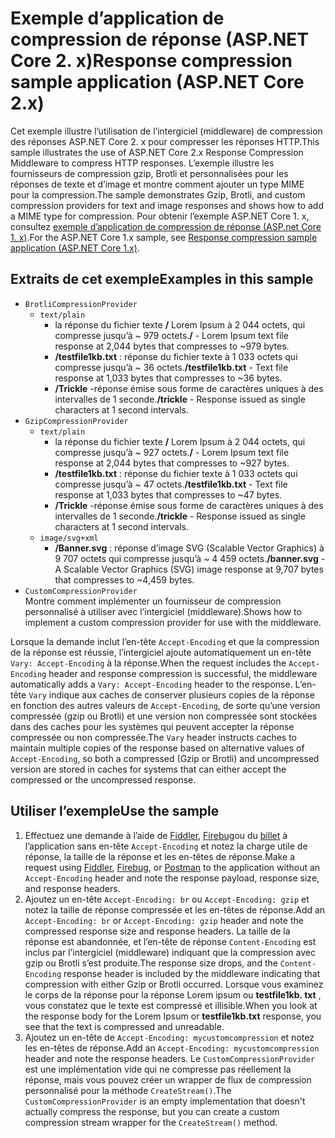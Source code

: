 # <a name="response-compression-sample-application-aspnet-core-2x"></a><span data-ttu-id="a8c97-101">Exemple d’application de compression de réponse (ASP.NET Core 2. x)</span><span class="sxs-lookup"><span data-stu-id="a8c97-101">Response compression sample application (ASP.NET Core 2.x)</span></span>

<span data-ttu-id="a8c97-102">Cet exemple illustre l’utilisation de l’intergiciel (middleware) de compression des réponses ASP.NET Core 2. x pour compresser les réponses HTTP.</span><span class="sxs-lookup"><span data-stu-id="a8c97-102">This sample illustrates the use of ASP.NET Core 2.x Response Compression Middleware to compress HTTP responses.</span></span> <span data-ttu-id="a8c97-103">L’exemple illustre les fournisseurs de compression gzip, Brotli et personnalisées pour les réponses de texte et d’image et montre comment ajouter un type MIME pour la compression.</span><span class="sxs-lookup"><span data-stu-id="a8c97-103">The sample demonstrates Gzip, Brotli, and custom compression providers for text and image responses and shows how to add a MIME type for compression.</span></span> <span data-ttu-id="a8c97-104">Pour obtenir l’exemple ASP.NET Core 1. x, consultez [exemple d’application de compression de réponse (ASP.net Core 1. x)](https://github.com/dotnet/AspNetCore.Docs/tree/master/aspnetcore/performance/response-compression/samples/1.x).</span><span class="sxs-lookup"><span data-stu-id="a8c97-104">For the ASP.NET Core 1.x sample, see [Response compression sample application (ASP.NET Core 1.x)](https://github.com/dotnet/AspNetCore.Docs/tree/master/aspnetcore/performance/response-compression/samples/1.x).</span></span>

## <a name="examples-in-this-sample"></a><span data-ttu-id="a8c97-105">Extraits de cet exemple</span><span class="sxs-lookup"><span data-stu-id="a8c97-105">Examples in this sample</span></span>

* `BrotliCompressionProvider`
  * `text/plain`
    * <span data-ttu-id="a8c97-106">la réponse du fichier texte **/** Lorem Ipsum à 2 044 octets, qui compresse jusqu’à ~ 979 octets.</span><span class="sxs-lookup"><span data-stu-id="a8c97-106">**/** - Lorem Ipsum text file response at 2,044 bytes that compresses to ~979 bytes.</span></span>
    * <span data-ttu-id="a8c97-107">**/testfile1kb.txt** : réponse du fichier texte à 1 033 octets qui compresse jusqu’à ~ 36 octets.</span><span class="sxs-lookup"><span data-stu-id="a8c97-107">**/testfile1kb.txt** - Text file response at 1,033 bytes that compresses to ~36 bytes.</span></span>
    * <span data-ttu-id="a8c97-108">**/Trickle** -réponse émise sous forme de caractères uniques à des intervalles de 1 seconde.</span><span class="sxs-lookup"><span data-stu-id="a8c97-108">**/trickle** - Response issued as single characters at 1 second intervals.</span></span>
* `GzipCompressionProvider`
  * `text/plain`
    * <span data-ttu-id="a8c97-109">la réponse du fichier texte **/** Lorem Ipsum à 2 044 octets, qui compresse jusqu’à ~ 927 octets.</span><span class="sxs-lookup"><span data-stu-id="a8c97-109">**/** - Lorem Ipsum text file response at 2,044 bytes that compresses to ~927 bytes.</span></span>
    * <span data-ttu-id="a8c97-110">**/testfile1kb.txt** : réponse du fichier texte à 1 033 octets qui compresse jusqu’à ~ 47 octets.</span><span class="sxs-lookup"><span data-stu-id="a8c97-110">**/testfile1kb.txt** - Text file response at 1,033 bytes that compresses to ~47 bytes.</span></span>
    * <span data-ttu-id="a8c97-111">**/Trickle** -réponse émise sous forme de caractères uniques à des intervalles de 1 seconde.</span><span class="sxs-lookup"><span data-stu-id="a8c97-111">**/trickle** - Response issued as single characters at 1 second intervals.</span></span>
  * `image/svg+xml`
    * <span data-ttu-id="a8c97-112">**/Banner.svg** : réponse d’image SVG (Scalable Vector Graphics) à 9 707 octets qui compresse jusqu’à ~ 4 459 octets.</span><span class="sxs-lookup"><span data-stu-id="a8c97-112">**/banner.svg** - A Scalable Vector Graphics (SVG) image response at 9,707 bytes that compresses to ~4,459 bytes.</span></span>
* `CustomCompressionProvider`<br><span data-ttu-id="a8c97-113">Montre comment implémenter un fournisseur de compression personnalisé à utiliser avec l’intergiciel (middleware).</span><span class="sxs-lookup"><span data-stu-id="a8c97-113">Shows how to implement a custom compression provider for use with the middleware.</span></span>

<span data-ttu-id="a8c97-114">Lorsque la demande inclut l’en-tête `Accept-Encoding` et que la compression de la réponse est réussie, l’intergiciel ajoute automatiquement un en-tête `Vary: Accept-Encoding` à la réponse.</span><span class="sxs-lookup"><span data-stu-id="a8c97-114">When the request includes the `Accept-Encoding` header and response compression is successful, the middleware automatically adds a `Vary: Accept-Encoding` header to the response.</span></span> <span data-ttu-id="a8c97-115">L’en-tête `Vary` indique aux caches de conserver plusieurs copies de la réponse en fonction des autres valeurs de `Accept-Encoding`, de sorte qu’une version compressée (gzip ou Brotli) et une version non compressée sont stockées dans des caches pour les systèmes qui peuvent accepter la réponse compressée ou non compressée.</span><span class="sxs-lookup"><span data-stu-id="a8c97-115">The `Vary` header instructs caches to maintain multiple copies of the response based on alternative values of `Accept-Encoding`, so both a compressed (Gzip or Brotli) and uncompressed version are stored in caches for systems that can either accept the compressed or the uncompressed response.</span></span>

## <a name="use-the-sample"></a><span data-ttu-id="a8c97-116">Utiliser l’exemple</span><span class="sxs-lookup"><span data-stu-id="a8c97-116">Use the sample</span></span>

1. <span data-ttu-id="a8c97-117">Effectuez une demande à l’aide de [Fiddler](https://www.telerik.com/fiddler), [Firebug](https://getfirebug.com/)ou du [billet](https://www.getpostman.com/) à l’application sans en-tête `Accept-Encoding` et notez la charge utile de réponse, la taille de la réponse et les en-têtes de réponse.</span><span class="sxs-lookup"><span data-stu-id="a8c97-117">Make a request using [Fiddler](https://www.telerik.com/fiddler), [Firebug](https://getfirebug.com/), or [Postman](https://www.getpostman.com/) to the application without an `Accept-Encoding` header and note the response payload, response size, and response headers.</span></span>
1. <span data-ttu-id="a8c97-118">Ajoutez un en-tête `Accept-Encoding: br` ou `Accept-Encoding: gzip` et notez la taille de réponse compressée et les en-têtes de réponse.</span><span class="sxs-lookup"><span data-stu-id="a8c97-118">Add an `Accept-Encoding: br` or `Accept-Encoding: gzip` header and note the compressed response size and response headers.</span></span> <span data-ttu-id="a8c97-119">La taille de la réponse est abandonnée, et l’en-tête de réponse `Content-Encoding` est inclus par l’intergiciel (middleware) indiquant que la compression avec gzip ou Brotli s’est produite.</span><span class="sxs-lookup"><span data-stu-id="a8c97-119">The response size drops, and the `Content-Encoding` response header is included by the middleware indicating that compression with either Gzip or Brotli occurred.</span></span> <span data-ttu-id="a8c97-120">Lorsque vous examinez le corps de la réponse pour la réponse Lorem ipsum ou **testfile1kb. txt** , vous constatez que le texte est compressé et illisible.</span><span class="sxs-lookup"><span data-stu-id="a8c97-120">When you look at the response body for the Lorem Ipsum or **testfile1kb.txt** response, you see that the text is compressed and unreadable.</span></span>
1. <span data-ttu-id="a8c97-121">Ajoutez un en-tête de `Accept-Encoding: mycustomcompression` et notez les en-têtes de réponse.</span><span class="sxs-lookup"><span data-stu-id="a8c97-121">Add an `Accept-Encoding: mycustomcompression` header and note the response headers.</span></span> <span data-ttu-id="a8c97-122">Le `CustomCompressionProvider` est une implémentation vide qui ne compresse pas réellement la réponse, mais vous pouvez créer un wrapper de flux de compression personnalisé pour la méthode `CreateStream()`.</span><span class="sxs-lookup"><span data-stu-id="a8c97-122">The `CustomCompressionProvider` is an empty implementation that doesn't actually compress the response, but you can create a custom compression stream wrapper for the `CreateStream()` method.</span></span>
